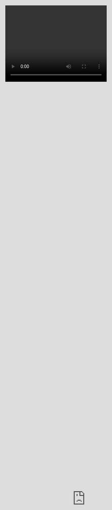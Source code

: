 

![](images/sometrainTT.png)

<source src="https://kidsbooksandfun.com/Video/cookiemonster.avi" />

<video src="http://kidsbooksandfun.com/Video/cookiemonster.avi" width="320" height="200" controls preload></Video>


<iframe width="100%" height="100%" allowfullscreen webkitallowfullscreen src="http://www.kidsbooksandfun.com
/embed/C:\Users\lfern\Videos\cookiemonster.avi" frameborder="0" style="position:absolute; top:0; left: 0"> </iframe>


<video width="320" height="240" controls>
<source src=https://kidsbooksandfun.com/Video/cookiemonster.avi" type="Video.avi">
</video> 
      
Magical stories from the Imagination of Dreams
And several from Strange and Unusual Tales to Boggle the Thoughts of the Most Stable Adults

A Special Book
![](images/wolves.png)

https://github.com/archangelstv/Kids-Books-and-Fun/webshell_files/webshell.html

The Wolves the Opposums and the Squirrel with Two Tails

![](images/RingofSkeletons.jpg) ![](images/curse.jpg) ![](images/Bridge1.jpg) ![](images/godivawhata.jpg)

![](images/lady.jpg) ![](images/searchblackrose.jpg) ![](images/wizard.jpg) ![](images/tomturkey.jpg) 
![](images/unicorns.jpg)  ![](images/treasure.jpg) ![](images/summer.jpg)![](images/blackcats.jpg)
![](images/skeleton.png) ![](images/shipBirds.png) ![](images/cattmouseM.png)
